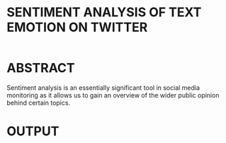 # SENTIMENT ANALYSIS OF TEXT EMOTION ON TWITTER

![]()

# ABSTRACT

Sentiment analysis is an essentially significant tool in social media monitoring as it allows us to gain an overview of the wider public opinion behind certain topics.

# OUTPUT

![]()
